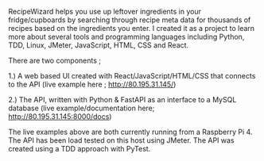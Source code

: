 RecipeWizard helps you use up leftover ingredients in your fridge/cupboards by searching through recipe meta data for thousands of recipes based on the ingredients you enter. I created it as a project to learn more about several tools and programming languages including Python, TDD, Linux, JMeter, JavaScript, HTML, CSS and React.

There are two components ;

1.) A web based UI created with React/JavaScript/HTML/CSS that connects to the API (live example here ; http://80.195.31.145/)

2.) The API, written with Python & FastAPI as an interface to a MySQL database (live example/documentation here; http://80.195.31.145:8000/docs) 

The live examples above are both currently running from a Raspberry Pi 4. The API has been load tested on this host using JMeter. The API was created using a TDD approach with PyTest.



